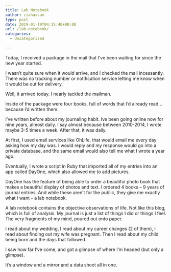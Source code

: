```yaml
---
title: Lab Notebook
author: ziahassan
type: post
date: 2019-01-19T04:35:40+00:00
url: /lab-notebook/
categories:
  - Uncategorized

---
```

Today, I received a package in the mail that I’ve been waiting for since the new year started.

I wasn’t quite sure when it would arrive, and I checked the mail incessantly. There was no tracking number or notification service letting me know when it would be out for delivery.

Well, it arrived today. I nearly tackled the mailman. 

Inside of the package were four books, full of words that I’d already read… because I’d written them.

I&#8217;ve written before about my journaling habit. Ive been going online now for nine years, almost daily. I say almost because between 2010-2014, I wrote maybe 3-5 times a week. After that, it was daily. 

At first, I used email services like OhLife, that would email me every day asking how my day was. I would reply and my response would go into a private database, and the same email would also tell me what I wrote a year ago. 

Eventually, I wrote a script in Ruby that imported all of my entries into an app called DayOne, which also allowed me to add pictures. 

DayOne has the feature of being able to order a beautiful photo book that makes a beautiful display of photos and text. I ordered 4 books &#8211; 9 years of journal entries. And while these aren&#8217;t for the public, they give me exactly what I want &#8211; a lab notebook.

A lab notebook contains the objective observations of life. Not like this blog, which is full of analysis. My journal is just a list of things I did or things I feel. The very fragments of my mind, poured out onto paper. 

I read about my wedding, I read about my career changes (2 of them), I read about finding out my wife was pregnant. Then I read about my child being born and the days that followed. 

I saw how far I&#8217;ve come, and got a glimpse of where I&#8217;m headed (but only a glimpse). 

It&#8217;s a window and a mirror and a data sheet all in one.